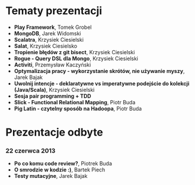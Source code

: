 # Tematy prezentacji
* **Play Framework**, Tomek Grobel
* **MongoDB**, Jarek Widomski	
* **Scalatra**, Krzysiek Ciesielski
* **Salat**, Krzysiek Ciesielsko
* **Tropienie błędów z git bisect**, Krzysiek Ciesielski
* **Rogue - Query DSL dla Mongo**, Krzysiek Ciesielski
* **Activiti**, Przemysław Kaczyński
* **Optymalizacja pracy - wykorzystanie skrótów, nie używanie myszy**, Jarek Bajak
* **Uwolnij intencje - deklaratywne vs imperatywne podejście do kolekcji (Java/Scala)**, Krzysiek Ciesielski
* **Sesja pair programming + TDD**
* **Slick - Functional Relational Mapping**, Piotr Buda
* **Pig Latin - czytelny sposób na Hadoopa**, Piotr Buda

# Prezentacje odbyte
### 22 czerwca 2013
* **Po co komu code review?**, Piotrek Buda
* **O smrodzie w kodzie :)**, Bartek Piech
* **Testy mutacyjne**, Jarek Bajak

